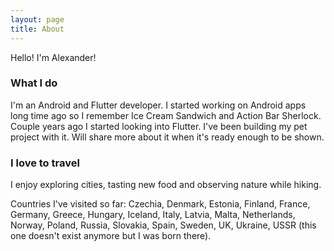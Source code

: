 ```yaml
---
layout: page
title: About
---
```


Hello! I'm Alexander!

### What I do

I'm an Android and Flutter developer. I started working on Android apps long time ago so I remember Ice Cream Sandwich and Action Bar Sherlock. Couple years ago I started looking into Flutter. I've been building my pet project with it. Will share more about it when it's ready enough to be shown.

### I love to travel

I enjoy exploring cities, tasting new food and observing nature while hiking.

Countries I've visited so far: Czechia, Denmark, Estonia, Finland, France, Germany, Greece, Hungary, Iceland, Italy, Latvia, Malta, Netherlands, Norway, Poland, Russia, Slovakia, Spain, Sweden, UK, Ukraine, USSR (this one doesn't exist anymore but I was born there).
